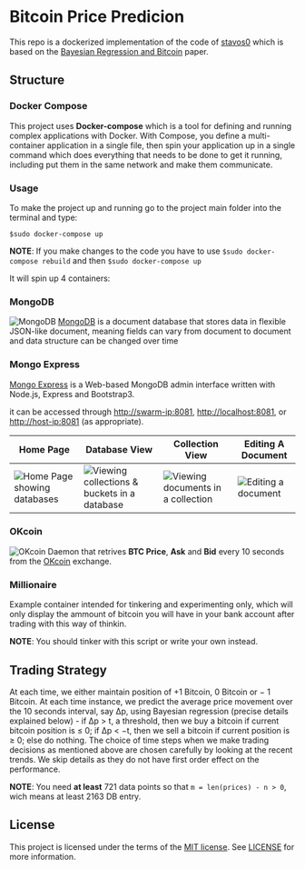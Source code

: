 # Bitcoin Price Predicion

This repo is a dockerized implementation of the code of [stavos0](https://github.com/stavros0/bitcoin-price-prediction) which is based on the [Bayesian Regression and Bitcoin](https://arxiv.org/pdf/1410.1231.pdf) paper.

## Structure

### Docker Compose

This project uses **Docker-compose** which is a tool for defining and running complex applications with Docker.
With Compose, you define a multi-container application in a single file, then spin your application up in a single command which does everything that needs to be done to get it running, including put them in the same network and make them communicate.

### Usage

To make the project up and running go to the project main folder into the terminal and type:

 `$sudo docker-compose up`

**NOTE**: If you make changes to the code you have to use `$sudo docker-compose rebuild` and then `$sudo docker-compose up`

It will spin up 4 containers:

### MongoDB
![MongoDB](https://webassets.mongodb.com/_com_assets/cms/MongoDB-Logo-5c3a7405a85675366beb3a5ec4c032348c390b3f142f5e6dddf1d78e2df5cb5c.png)
[MongoDB](https://www.mongodb.com/what-is-mongodb) is a document database that stores data in flexible JSON-like document, meaning fields can vary from document to document and data structure can be changed over time

### Mongo Express

[Mongo Express](https://github.com/mongo-express/mongo-express) is a Web-based MongoDB admin interface written with Node.js, Express and Bootstrap3.

it can be accessed through <http://swarm-ip:8081>, <http://localhost:8081>, or <http://host-ip:8081> (as appropriate).

| Home Page                                                      | Database View                                                                  | Collection View                                                     | Editing A Document                                   |
| -------------------------------------------------------------- | ------------------------------------------------------------------------------ | ------------------------------------------------------------------- | ---------------------------------------------------- |
| ![Home Page showing databases](http://i.imgur.com/XiYhblA.png) | ![Viewing collections & buckets in a database](http://i.imgur.com/XWcIgY1.png) | ![Viewing documents in a collection](https://imgur.com/UmGSr3x.png) | ![Editing a document](https://imgur.com/lL38abn.png) |

### OKcoin
![OKcoin](https://p13.zdassets.com/hc/settings_assets/2040249/115000085032/KtIC5cc19xEaPNxycIqvjQ-OKCOIN.svg)
Daemon that retrives **BTC Price**, **Ask** and **Bid** every 10 seconds from the [OKcoin](https://www.okcoin.com/) exchange.

### Millionaire
Example container intended for tinkering and experimenting only, which will only display the ammount of bitcoin you will have in your bank account after trading with this way of thinkin.

**NOTE**: You should tinker with this script or write your own instead.

## Trading  Strategy
At  each  time,  we  either  maintain  position of  +1  Bitcoin,  0  Bitcoin  or − 1  Bitcoin.
At  each time instance, we predict the average price movement over the 10 seconds interval, say ∆p,
using Bayesian regression (precise details explained below) - if ∆p > t, a threshold, then we buy a bitcoin
if current bitcoin position is ≤ 0; if ∆p < −t, then we sell a bitcoin if current  position  is ≥ 0;  else  do  nothing.
The  choice of  time  steps  when  we  make  trading  decisions  as mentioned  above  are  chosen  carefully  by  looking  at
the recent trends. We skip details as they do not have first order effect on the performance.

**NOTE**: You need **at least** 721 data points so that `m = len(prices) - n > 0`, wich means at least 2163 DB entry.

## License

This project is licensed under the terms of the [MIT license](https://choosealicense.com/licenses/mit/). See [LICENSE](https://github.com/Sal0hc1n/bitcoin-price-prediction/blob/master/LICENSE) for more information.
